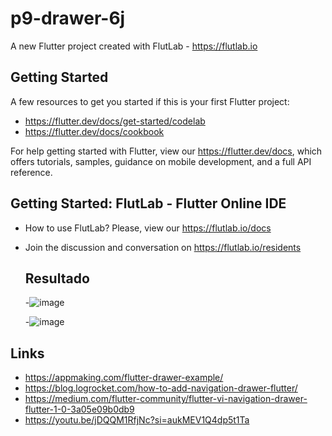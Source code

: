 # p9-drawer-6j

A new Flutter project created with FlutLab - https://flutlab.io

## Getting Started

A few resources to get you started if this is your first Flutter project:

- https://flutter.dev/docs/get-started/codelab
- https://flutter.dev/docs/cookbook

For help getting started with Flutter, view our
https://flutter.dev/docs, which offers tutorials,
samples, guidance on mobile development, and a full API reference.

## Getting Started: FlutLab - Flutter Online IDE

- How to use FlutLab? Please, view our https://flutlab.io/docs
- Join the discussion and conversation on https://flutlab.io/residents

  ## Resultado
  
  -![image](https://github.com/dianadianaxd/p9-drawer-6j/assets/159160020/66d808f2-a891-4fd9-b7f1-96316e43cca5)
  
  -![image](https://github.com/dianadianaxd/p9-drawer-6j/assets/159160020/8dc1dbcb-037c-4223-924c-294bb1840196)

## Links
- https://appmaking.com/flutter-drawer-example/
- https://blog.logrocket.com/how-to-add-navigation-drawer-flutter/
- https://medium.com/flutter-community/flutter-vi-navigation-drawer-flutter-1-0-3a05e09b0db9
- https://youtu.be/jDQQM1RfjNc?si=aukMEV1Q4dp5t1Ta
